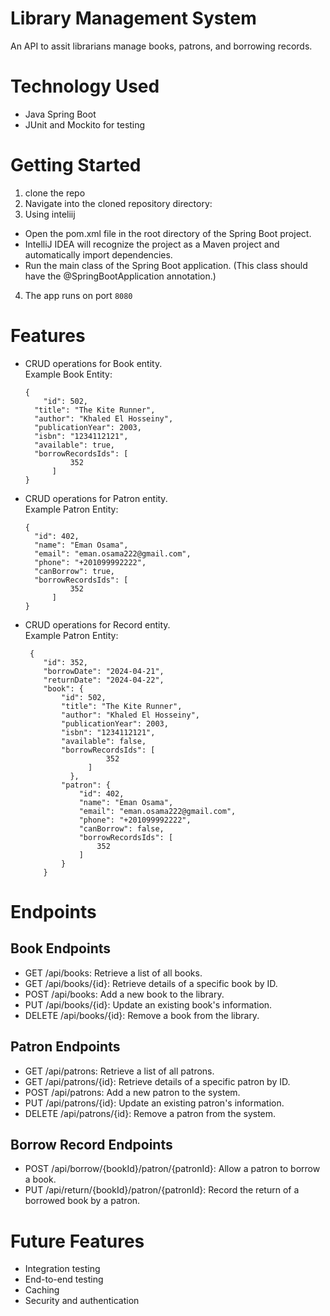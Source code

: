 # Library Management System
An API to assit librarians manage books, patrons, and borrowing records.

# Technology Used
- Java Spring Boot
- JUnit and Mockito for testing

# Getting Started
1. clone the repo
2. Navigate into the cloned repository directory:
3. Using inteliij
  - Open the pom.xml file in the root directory of the Spring Boot project.
  - IntelliJ IDEA will recognize the project as a Maven project and automatically import dependencies.
  - Run the main class of the Spring Boot application. (This class should have the @SpringBootApplication annotation.)
4. The app runs on port `8080`


# Features
- CRUD operations for Book entity.
  <br/>Example Book Entity:
  ```
  {
      "id": 502,
    "title": "The Kite Runner",
    "author": "Khaled El Hosseiny",
    "publicationYear": 2003,
    "isbn": "1234112121",
    "available": true,
    "borrowRecordsIds": [
            352
        ]
  }
  ```
- CRUD operations for Patron entity.
  <br/>Example Patron Entity:
  ```
  {
    "id": 402,
    "name": "Eman Osama",
    "email": "eman.osama222@gmail.com",
    "phone": "+201099992222",
    "canBorrow": true,
    "borrowRecordsIds": [
            352
        ]
  }
  ```
- CRUD operations for Record entity.
  <br/>Example Patron Entity:
  ```
   {
      "id": 352,
      "borrowDate": "2024-04-21",
      "returnDate": "2024-04-22",
      "book": {
          "id": 502,
          "title": "The Kite Runner",
          "author": "Khaled El Hosseiny",
          "publicationYear": 2003,
          "isbn": "1234112121",
          "available": false,
          "borrowRecordsIds": [
                    352
                ]
            },
          "patron": {
              "id": 402,
              "name": "Eman Osama",
              "email": "eman.osama222@gmail.com",
              "phone": "+201099992222",
              "canBorrow": false,
              "borrowRecordsIds": [
                  352
              ]
          }
      }
  ```

# Endpoints
## Book Endpoints
- GET /api/books: Retrieve a list of all books.
- GET /api/books/{id}: Retrieve details of a specific book by ID.
- POST /api/books: Add a new book to the library.
- PUT /api/books/{id}: Update an existing book's information.
- DELETE /api/books/{id}: Remove a book from the library.
## Patron Endpoints
- GET /api/patrons: Retrieve a list of all patrons.
- GET /api/patrons/{id}: Retrieve details of a specific patron by ID.
- POST /api/patrons: Add a new patron to the system.
- PUT /api/patrons/{id}: Update an existing patron's information.
- DELETE /api/patrons/{id}: Remove a patron from the system.
## Borrow Record Endpoints
- POST /api/borrow/{bookId}/patron/{patronId}: Allow a patron to borrow a book.
- PUT /api/return/{bookId}/patron/{patronId}: Record the return of a borrowed book by a patron.

# Future Features
- Integration testing
- End-to-end testing
- Caching
- Security and authentication

